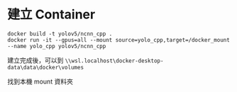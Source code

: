 # 建立 Container
```
docker build -t yolov5/ncnn_cpp .
docker run -it --gpus=all --mount source=yolo_cpp,target=/docker_mount --name yolo_cpp yolov5/ncnn_cpp
```

建立完成後，可以到 `\\wsl.localhost\docker-desktop-data\data\docker\volumes
`

找到本機 mount 資料夾